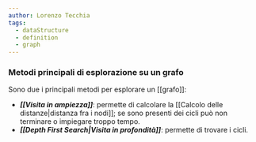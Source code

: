 ```yaml
---
author: Lorenzo Tecchia
tags:
  - dataStructure
  - definition
  - graph
---
```


### Metodi principali di esplorazione su un grafo
Sono due i principali metodi per esplorare un [[grafo]]:
- ***[[Visita in ampiezza]]***: permette di calcolare la [[Calcolo delle distanze|distanza fra i nodi]]; se sono presenti dei cicli può non terminare o impiegare troppo tempo.    
- ***[[Depth First Search|Visita in profondità]]***: permette di trovare i cicli.


